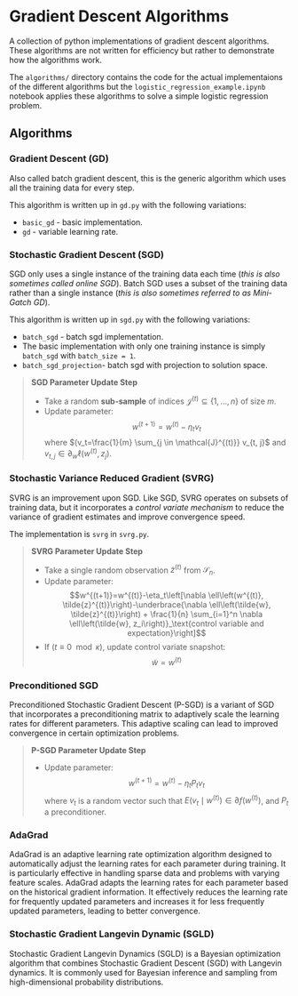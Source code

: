 # Gradient Descent Algorithms

A collection of python implementations of gradient descent algorithms. These algorithms are not written for efficiency but rather to demonstrate how the algorithms work.

The `algorithms/` directory contains the code for the actual implementaions of the different algorithms but the `logistic_regression_example.ipynb` notebook applies these algorithms to solve a simple logistic regression problem.

## Algorithms

### Gradient Descent (GD)

Also called batch gradient descent, this is the generic algorithm which uses all the training data for every step.

This algorithm is written up in `gd.py` with the following variations:
- `basic_gd` - basic implementation.
- `gd` - variable learning rate.

### Stochastic Gradient Descent (SGD)

SGD only uses a single instance of the training data each time (_this is also sometimes called online SGD_). Batch SGD uses a subset of the training data rather than a single instance (_this is also sometimes referred to as Mini-Gatch GD_).

This algorithm is written up in `sgd.py` with the following variations:
- `batch_sgd` - batch sgd implementation.
- The basic implementation with only one training instance is simply `batch_sgd` with `batch_size = 1`.
- `batch_sgd_projection`- batch sgd with projection to solution space.

> **SGD Parameter Update Step**
> 
> - Take a random **sub-sample** of indices $\mathcal{J}^{(t)} \subseteq\{1, \ldots, n\}$ of size $m$.
> - Update parameter: $$w^{(t+1)}=w^{(t)}-\eta_t v_t$$ where $(v_t=\frac{1}{m} \sum_{j \in \mathcal{J}^{(t)}} v_{t, j}$ and 
        $v_{t, j} \in \partial_w \ell \left(w^{(t)}, z_j\right)$.


###  Stochastic Variance Reduced Gradient (SVRG)

SVRG is an improvement upon SGD. Like SGD, SVRG operates on subsets of training data, but it incorporates a _control variate mechanism_ to reduce the variance of gradient estimates and improve convergence speed.

The implementation is `svrg` in `svrg.py`.

> **SVRG Parameter Update Step**
> 
> - Take a single random observation $\tilde{z}^{(t)}$ from $\mathcal{S}_n$.
> - Update parameter: $$w^{(t+1)}=w^{(t)}-\eta_t\left[\nabla \ell\left(w^{(t)}, \tilde{z}^{(t)}\right)-\underbrace{\nabla \ell\left(\tilde{w}, \tilde{z}^{(t)}\right) + \frac{1}{n} \sum_{i=1}^n \nabla \ell\left(\tilde{w}, z_i\right)}_\text{control variable and expectation}\right]$$
> - If ($t \equiv 0 \mod \kappa$), update control variate snapshot: $$\tilde{w} = w^{(t)}$$

### Preconditioned SGD

Preconditioned Stochastic Gradient Descent (P-SGD) is a variant of SGD that incorporates a preconditioning matrix to adaptively scale the learning rates for different parameters. This adaptive scaling can lead to improved convergence in certain optimization problems.

> **P-SGD Parameter Update Step**
> 
> - Update parameter: $$w^{(t+1)}=w^{(t)}-\eta_t P_t v_t$$ where $v_t$ is a random vector such that $E\left(v_t \mid w^{(t)}\right) \in \partial f\left(w^{(t)}\right)$, and $P_t$ a preconditioner.


### AdaGrad

AdaGrad is an adaptive learning rate optimization algorithm designed to automatically adjust the learning rates for each parameter during training. It is particularly effective in handling sparse data and problems with varying feature scales. AdaGrad adapts the learning rates for each parameter based on the historical gradient information. It effectively reduces the learning rate for frequently updated parameters and increases it for less frequently updated parameters, leading to better convergence.


### Stochastic Gradient Langevin Dynamic (SGLD)

Stochastic Gradient Langevin Dynamics (SGLD) is a Bayesian optimization algorithm that combines Stochastic Gradient Descent (SGD) with Langevin dynamics. It is commonly used for Bayesian inference and sampling from high-dimensional probability distributions.
